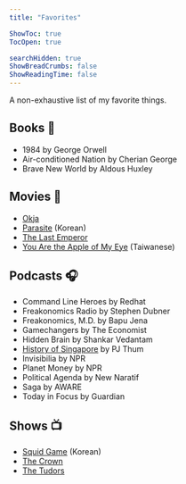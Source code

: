 ```yaml
---
title: "Favorites"

ShowToc: true
TocOpen: true

searchHidden: true
ShowBreadCrumbs: false
ShowReadingTime: false
---
```


A non-exhaustive list of my favorite things.

## Books 📖

- 1984 by George Orwell
- Air-conditioned Nation by Cherian George
- Brave New World by Aldous Huxley

## Movies 🍿

- [Okja](https://www.imdb.com/title/tt3967856/)
- [Parasite](https://www.imdb.com/title/tt6751668/) (Korean)
- [The Last Emperor](https://www.imdb.com/title/tt0093389/)
- [You Are the Apple of My Eye](https://www.imdb.com/title/tt2036416/) (Taiwanese)

## Podcasts 🎧

- Command Line Heroes by Redhat
- Freakonomics Radio by Stephen Dubner
- Freakonomics, M.D. by Bapu Jena
- Gamechangers by The Economist
- Hidden Brain by Shankar Vedantam
- [History of Singapore](https://soundcloud.com/historysg) by PJ Thum
- Invisibilia by NPR
- Planet Money by NPR
- Political Agenda by New Naratif
- Saga by AWARE
- Today in Focus by Guardian

## Shows 📺

- [Squid Game](https://www.imdb.com/title/tt10919420/) (Korean)
- [The Crown](https://www.imdb.com/title/tt4786824/)
- [The Tudors](https://www.imdb.com/title/tt0758790/)
